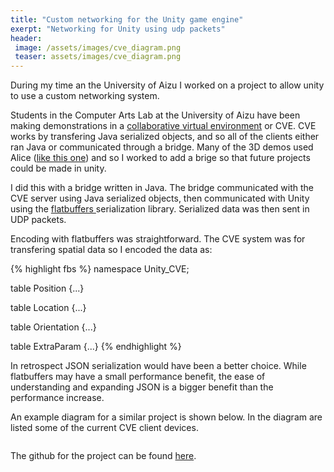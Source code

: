 ```yaml
---
title: "Custom networking for the Unity game engine" 
exerpt: "Networking for Unity using udp packets"
header:
 image: /assets/images/cve_diagram.png
 teaser: assets/images/cve_diagram.png
---
```


During my time an the University of Aizu I worked on a project to allow unity to use a custom networking system. 

Students in the Computer Arts Lab at the University of Aizu have been making demonstrations in a <a href="https://www.youtube.com/watch?v=4jauDFbTxgg">collaborative virtual environment</a> or CVE. CVE works by transfering Java serialized objects, and so all of the clients either ran Java or communicated through a bridge. Many of the 3D demos used Alice (<a href="http://web-ext.u-aizu.ac.jp/~mcohen/spatial-media/Tworlds/">like this one</a>) and so I worked to add a brige so that future projects could be made in unity. 

I did this with a bridge written in Java. The bridge communicated with the CVE server using Java serialized objects, then communicated with Unity using the <a href="https://google.github.io/flatbuffers/"> flatbuffers </a> serialization library. Serialized data was then sent in UDP packets. 

Encoding with flatbuffers was straightforward. The CVE system was for transfering spatial data so I encoded the data as: 

{% highlight fbs %}
namespace Unity_CVE;

table Position {...}

table Location {...}

table Orientation {...}

table ExtraParam {...}
{% endhighlight %}

In retrospect JSON serialization would have been a better choice. While flatbuffers may have a small performance benefit, the ease of understanding and expanding JSON is a bigger benefit than the performance increase. 

An example diagram for a similar project is shown below. In the diagram are listed some of the current CVE client devices. 
<div class="">
<a href="{{ site.baseurl }}/cageOS">
<img class="two" src="{{ site.baseurl }}/img/cve_diagram.png" alt="" title="example image"/>
</a>
</div>

The github for the project can be found <a href="http://github.com/peterlarson/unity_cve">here</a>.
 